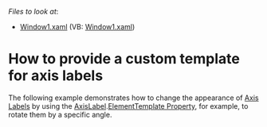 <!-- default file list -->
*Files to look at*:

* [Window1.xaml](./CS/Window1.xaml) (VB: [Window1.xaml](./VB/Window1.xaml))
<!-- default file list end -->
# How to provide a custom template for axis labels


<p>The following example demonstrates how to change the appearance of <a href="https://documentation.devexpress.com/#WPF/CustomDocument6336">Axis Labels</a> by using the <a href="https://documentation.devexpress.com/#WPF/clsDevExpressXpfChartsAxisLabeltopic">AxisLabel</a>.<a href="https://documentation.devexpress.com/#WPF/DevExpressXpfChartsChartTextElement_ElementTemplatetopic">ElementTemplate Property</a>, for example, to rotate them by a specific angle.</p>

<br/>


